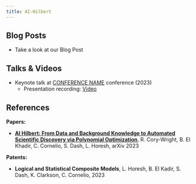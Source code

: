 ```yaml
---
title: AI-Hilbert
---
```


## Blog Posts

* Take a look at our Blog Post

<!-- ## Media coverage -->

## Talks & Videos

* Keynote talk at [CONFERENCE NAME]() conference (2023)
  * Presentation recording: [Video]()

## References

**Papers:**
* [**AI Hilbert: From Data and Background Knowledge to Automated Scientific Discovery via Polynomial Optimization**](), R. Cory-Wright, B. El Khadir, C. Cornelio, S. Dash, L. Horesh, arXiv 2023 
  
**Patents:**
* **Logical and Statistical Composite Models**, L. Horesh, B. El Kadir, S. Dash, K. Clarkson, C. Cornelio, 2023
